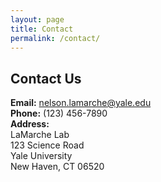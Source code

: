 ```yaml
---
layout: page
title: Contact
permalink: /contact/
---
```


## Contact Us

**Email:** nelson.lamarche@yale.edu  
**Phone:** (123) 456-7890  
**Address:**  
LaMarche Lab  
123 Science Road  
Yale University  
New Haven, CT 06520
